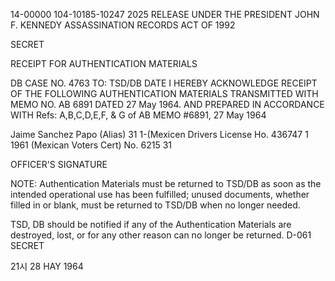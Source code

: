 14-00000
104-10185-10247 2025 RELEASE UNDER THE PRESIDENT JOHN F. KENNEDY ASSASSINATION RECORDS ACT OF 1992

SECRET

RECEIPT FOR AUTHENTICATION MATERIALS

DB CASE NO. 4763
TO: TSD/DB DATE
I HEREBY ACKNOWLEDGE RECEIPT OF THE FOLLOWING AUTHENTICATION MATERIALS
TRANSMITTED WITH MEMO NO. AB 6891 DATED 27 May 1964. AND PREPARED IN
ACCORDANCE WITH Refs: A,B,C,D,E,F, & G of AB МЕМО #6891, 27 May 1964

Jaime Sanchez Papo (Alias)
31
1-(Mexicen Drivers License Ho. 436747
1 1961 (Mexican Voters Cert) No. 6215
31

OFFICER'S SIGNATURE

NOTE: Authentication Materials must be returned to TSD/DB as soon as the intended operational use
has been fulfilled; unused documents, whether filled in or blank, must be returned to TSD/DB
when no longer needed.

TSD, DB should be notified if any of the Authentication Materials are destroyed, lost, or for any
other reason can no longer be returned.
D-061 SECRET

21시 28 HAY 1964
